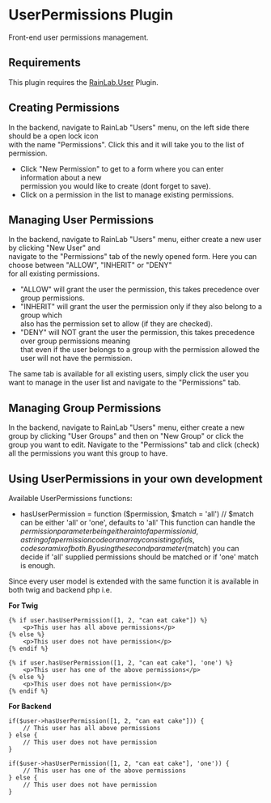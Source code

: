 # UserPermissions Plugin

Front-end user permissions management.

## Requirements

This plugin requires the [RainLab.User](https://github.com/rainlab/user-plugin/) Plugin.

## Creating Permissions

In the backend, navigate to RainLab "Users" menu, on the left side there should be a open lock icon  
with the name "Permissions". Click this and it will take you to the list of permission.  
- Click "New Permission" to get to a form where you can enter information about a new  
permission you would like to create (dont forget to save).  
- Click on a permission in the list to manage existing permissions.

## Managing User Permissions

In the backend, navigate to RainLab "Users" menu, either create a new user by clicking "New User" and  
navigate to the "Permissions" tab of the newly opened form. Here you can choose between "ALLOW", "INHERIT" or "DENY"  
for all existing permissions.  
- "ALLOW" will grant the user the permission, this takes precedence over group permissions.  
- "INHERIT" will grant the user the permission only if they also belong to a group which  
also has the permission set to allow (if they are checked).  
- "DENY" will NOT grant the user the permission, this takes precedence over group permissions meaning  
that even if the user belongs to a group with the permission allowed the user will not have the permission.  

The same tab is available for all existing users, simply click the user you want to manage in the user list
and navigate to the "Permissions" tab.

## Managing Group Permissions

In the backend, navigate to RainLab "Users" menu, either create a new group by clicking "User Groups" and then on "New Group" or click the group you want to edit. Navigate to the "Permissions" tab and click (check) all the
permissions you want this group to have.

## Using UserPermissions in your own development

Available UserPermissions functions:
- hasUserPermission = function ($permission, $match = 'all') // $match can be either 'all' or 'one', defaults to 'all'
    This function can handle the $permission parameter being either a int of a permission id, a string of a permission
    code or an array consisting of ids, codes or a mix of both.
    By using the second parameter ($match) you can decide if 'all' supplied permissions should
    be matched or if 'one' match is enough.

Since every user model is extended with the same function it is available in both twig and backend php i.e.

**For Twig**

    {% if user.hasUserPermission([1, 2, "can eat cake"]) %}
        <p>This user has all above permissions</p>
    {% else %}
        <p>This user does not have permission</p>
    {% endif %}

    {% if user.hasUserPermission([1, 2, "can eat cake"], 'one') %}
        <p>This user has one of the above permissions</p>
    {% else %}
        <p>This user does not have permission</p>
    {% endif %}

**For Backend**

    if($user->hasUserPermission([1, 2, "can eat cake"])) {
        // This user has all above permissions
    } else {
        // This user does not have permission
    }

    if($user->hasUserPermission([1, 2, "can eat cake"], 'one')) {
        // This user has one of the above permissions
    } else {
        // This user does not have permission
    }

